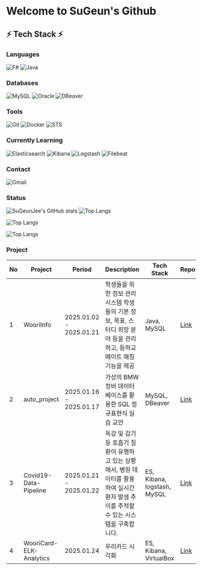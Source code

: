 # Welcome to SuGeun's Github

## ⚡ Tech Stack ⚡

### Languages
![F#](https://img.shields.io/badge/F%23-378BBA?style=for-the-badge&logo=fsharp&logoColor=white)
![Java](https://img.shields.io/badge/Java-ED8B00?style=for-the-badge&logo=openjdk&logoColor=white)

### Databases
![MySQL](https://img.shields.io/badge/MySQL-005C84?style=for-the-badge&logo=mysql&logoColor=white)
![Oracle](https://img.shields.io/badge/Oracle-F80000?style=for-the-badge&logo=oracle&logoColor=white)
![DBeaver](https://img.shields.io/badge/dbeaver-382923.svg?style=for-the-badge&logo=dbeaver&logoColor=white)

### Tools
![Git](https://img.shields.io/badge/GIT-E44C30?style=for-the-badge&logo=git&logoColor=white)
![Docker](https://img.shields.io/badge/Docker-2CA5E0?style=for-the-badge&logo=docker&logoColor=white)
![STS](https://img.shields.io/badge/STS-6DB33F?style=for-the-badge&logo=spring&logoColor=white)

### Currently Learning
![Elasticsearch](https://img.shields.io/badge/Elasticsearch-005571?style=for-the-badge&logo=elasticsearch&logoColor=white)
![Kibana](https://img.shields.io/badge/Kibana-005571?style=for-the-badge&logo=kibana&logoColor=white)
![Logstash](https://img.shields.io/badge/Logstash-005571?style=for-the-badge&logo=logstash&logoColor=white)
![Filebeat](https://img.shields.io/badge/Filebeat-005571?style=for-the-badge&logo=beats&logoColor=white)

### Contact 
![Gmail](https://img.shields.io/badge/Gmail-D14836?style=for-the-badge&logo=gmail&logoColor=white)

### Status

![SuGeunJee's GitHub stats](https://github-readme-stats.vercel.app/api?username=SuGeunJee&show_icons=true&theme=radical) ![Top Langs](https://github-readme-stats.vercel.app/api/top-langs/?username=SuGeunJee&layout=compact&theme=tokyonight&include_forks=true&langs_count=10&count_private=true)

![Top Langs](https://github-readme-stats.vercel.app/api/top-langs/?username=SuGeunJee&layout=compact&theme=tokyonight&include_forks=true&langs_count=10)


![Top Langs](https://github-readme-stats.vercel.app/api/top-langs/?username=SuGeunJee&layout=compact&theme=tokyonight)

### Project
| No | Project | Period | Description | Tech Stack | Repository |
|----|---------|---------|-------------|------------|------------|
| 1 |  WooriInfo | 2025.01.02 - 2025.01.21 | 학생들을 위한 정보 관리 시스템 학생들의 기본 정보, 목표, 스터디 희망 분야 등을 관리하고, 등하교 메이트 매칭 기능을 제공 | Java, MySQL | [Link](https://github.com/SuGeunJee/WooriInfo/tree/main) |
| 2 |  auto_project  | 2025.01.16 - 2025.01.17 | 가상의 BMW 정비 데이터베이스를 활용한 SQL 정규표현식 실습 교안 | MySQL, DBeaver | [Link](https://github.com/SuGeunJee/auto_project) |
| 3 |  Covid19-Data-Pipeline  | 2025.01.21 - 2025.01.22 | 독감 및 감기 등 호흡기 질환이 유행하고 있는 상황에서, 병원 데이터를 활용하여 실시간 환자 발생 추이를 추적할 수 있는 시스템을 구축합니다. | ES, Kibana, logstash, MySQL | [Link](https://github.com/SuGeunJee/Covid19-Data-Pipeline) |
| 4 | WooriCard-ELK-Analytics | 2025.01.24 | 우리카드 시각화 | ES, Kibana, VirtualBox | [Link](https://github.com/SuGeunJee/WooriCard-ELK-Analytics) |

